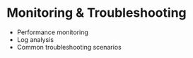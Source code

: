 # Monitoring & Troubleshooting
- Performance monitoring
- Log analysis
- Common troubleshooting scenarios
